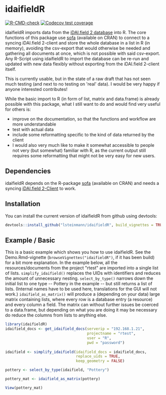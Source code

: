 
# idaifieldR

<!-- badges: start -->
[![R-CMD-check](https://github.com/lsteinmann/idaifieldR/workflows/R-CMD-check/badge.svg)](https://github.com/lsteinmann/idaifieldR/actions)
[![Codecov test coverage](https://codecov.io/gh/lsteinmann/idaifieldR/branch/main/graph/badge.svg)](https://codecov.io/gh/lsteinmann/idaifieldR?branch=main)
<!-- badges: end -->

idaifieldR imports data from the [iDAI.field 2 database](https://github.com/dainst/idai-field) into R. The core functions of this package use [sofa](https://github.com/ropensci/sofa) (available on CRAN) to connect to a syncing iDAI.field 2-client and store the whole database in a list in R (in memory), avoiding the csv-export that would otherwise be needed and gathering all documents at once, which is not possible with said csv-export. Any R-Script using idaifieldR to import the database can be re-run and updated with new data flexibly without exporting from the iDAI.field 2-client itself.

This is currently usable, but in the state of a raw draft that has not seen much testing (and next to no testing on 'real' data). I would be very happy if anyone interested contributes! 

While the basic import to R (in form of list, matrix and data.frame) is already possible with this package, what I still want to do and would find very useful for others is: 
* improve on the documentation, so that the functions and workflow are more understandable
* test with actual data
* include some reformatting specific to the kind of data returned by the client
* I would also very much like to make it somewhat accessible to people not very (but somewhat) familiar with R, as the current output still requires some reformatting that might not be very easy for new users.

## Dependencies

idaifieldR depends on the R-package [sofa](https://github.com/ropensci/sofa) (available on CRAN) and needs a syncing [iDAI.field 2-Client](https://github.com/dainst/idai-field) to work.

## Installation

You can install the current version of idaifieldR from github using devtools:

``` r
devtools::install_github("lsteinmann/idaifieldR", build_vignettes = TRUE)
```



## Example / Basic 

This is a basic example which shows you how to use idaifieldR. See the Demo.Rmd-vignette (`browseVignettes("idaifieldR")`, if it has been build) for a bit more explanation. In the example below, all the resources/documents from the project "rtest" are imported into a single list of lists. `simplify_idaifield()` replaces the UIDs with identifiers and reduces the amount of unnecessary nesting.  `select_by_type()` narrows down the initial list to one type -- Pottery in the example -- but still returns a list of lists. (Internal names have to be used here, translations for the GUI will not work.) `idaifield_as_matrix()` will produce a (depending on your data) large matrix containing lists, where every row is a database entry (a resource) and every column a field. The matrix can without further issues be coerced to a data.frame, but depending on what you are doing it may be necessary do reduce the columns from lists to anything else.

``` r
library(idaifieldR)
idaifield_docs <- get_idaifield_docs(serverip = "192.168.1.21",
                                     projectname = "rtest", 
                                     user = "R",
                                     pwd = "password")
                                     
idaifield <- simplify_idaifield(idaifield_docs = idaifield_docs,
                                replace_uids = TRUE,
                                keep_geometry = FALSE)

pottery <- select_by_type(idaifield, "Pottery")

pottery_mat <- idaifield_as_matrix(pottery)

View(pottery_mat)
```

